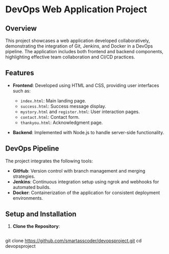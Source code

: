 # DevOps Web Application Project

## Overview

This project showcases a web application developed collaboratively, demonstrating the integration of Git, Jenkins, and Docker in a DevOps pipeline. The application includes both frontend and backend components, highlighting effective team collaboration and CI/CD practices.

## Features

- **Frontend**: Developed using HTML and CSS, providing user interfaces such as:
  - `index.html`: Main landing page.
  - `success.html`: Success message display.
  - `mystory.html` and `register.html`: User interaction pages.
  - `contact.html`: Contact form.
  - `thankyou.html`: Acknowledgment page.

- **Backend**: Implemented with Node.js to handle server-side functionality.

## DevOps Pipeline

The project integrates the following tools:

- **GitHub**: Version control with branch management and merging strategies.
- **Jenkins**: Continuous integration setup using ngrok and webhooks for automated builds.
- **Docker**: Containerization of the application for consistent deployment environments.

## Setup and Installation

1. **Clone the Repository**:
   ```bash
 git clone https://github.com/smartasscoder/devopsproject.git
 cd devopsproject
